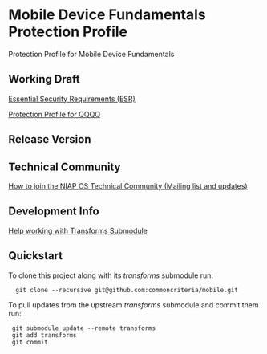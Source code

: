 Mobile Device Fundamentals Protection Profile
=============================================


Protection Profile for Mobile Device Fundamentals


## Working Draft
[Essential Security Requirements (ESR)](http://common-criteria.rhcloud.com/project/output/project-esr.html)

[Protection Profile for QQQQ ](http://common-criteria.rhcloud.com/mobile/output/mobile-release.html)

## Release Version


## Technical Community
[How to join the NIAP OS Technical Community (Mailing list and updates)](
https://www.niap-ccevs.org/NIAP_Evolution/tech_communities.cfm)

## Development Info
[Help working with Transforms Submodule](https://github.com/commoncriteria/transforms/wiki/Working-with-Transforms-as-a-Submodule)

## Quickstart
To clone this project along with its _transforms_ submodule run:

````
  git clone --recursive git@github.com:commoncriteria/mobile.git
````
To pull updates from the upstream _transforms_ submodule and commit them run:
````
 git submodule update --remote transforms
 git add transforms
 git commit
````
